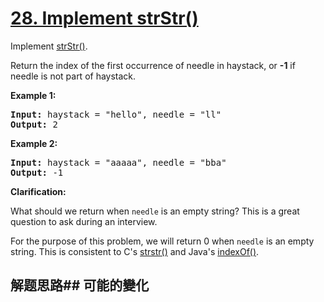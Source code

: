 # [28. Implement strStr()](https://leetcode-cn.com/problems/implement-strstr/)
Implement [strStr()](http://www.cplusplus.com/reference/cstring/strstr/).

Return the index of the first occurrence of needle in haystack, or **-1** if needle is not part of haystack.

**Example 1:**


<pre><strong>Input:</strong> haystack = &#34;hello&#34;, needle = &#34;ll&#34;
<strong>Output:</strong> 2
</pre>

**Example 2:**


<pre><strong>Input:</strong> haystack = &#34;aaaaa&#34;, needle = &#34;bba&#34;
<strong>Output:</strong> -1
</pre>

**Clarification:**

What should we return when <code>needle</code> is an empty string? This is a great question to ask during an interview.

For the purpose of this problem, we will return 0 when <code>needle</code> is an empty string. This is consistent to C&#39;s [strstr()](http://www.cplusplus.com/reference/cstring/strstr/) and Java&#39;s [indexOf()](https://docs.oracle.com/javase/7/docs/api/java/lang/String.html#indexOf(java.lang.String)).
## 解题思路## 可能的變化